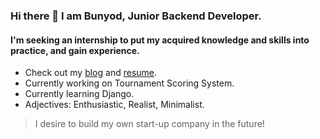 
### Hi there 👋 I am Bunyod, Junior Backend Developer.
#### I'm seeking an internship to put my acquired knowledge and skills into practice, and gain experience.

* Check out my [blog](https://t.me/bunyodev) and [resume](https://gist.github.com/bunyodev/92e929ae4dd471820b6b2479d9ff26d7).
* Currently working on Tournament Scoring System.
* Currently learning Django.
* Adjectives: Enthusiastic, Realist, Minimalist.
> I desire to build my own start-up company in the future!

